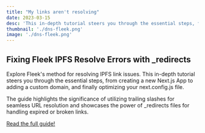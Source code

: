 ```yaml
---
title: "My links aren't resolving"
date: 2023-03-15
desc: 'This in-depth tutorial steers you through the essential steps, from creating a new Next.js App to adding a custom domain, and finally optimizing your next.config.js file...'
thumbnail: './dns-fleek.png'
image: './dns-fleek.png'
---
```


## Fixing Fleek IPFS Resolve Errors with \_redirects

Explore Fleek's method for resolving IPFS link issues. This in-depth tutorial steers you through the essential steps, from creating a new Next.js App to adding a custom domain, and finally optimizing your next.config.js file.

The guide highlights the significance of utilizing trailing slashes for seamless URL resolution and showcases the power of \_redirects files for handling expired or broken links.

[Read the full guide!](/guides/ipfs-resolving-tips)
